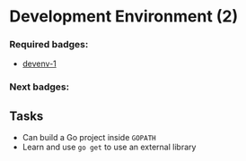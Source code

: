  # Development Environment (2)

### Required badges:
- [devenv-1](./devenv-1.md)

### Next badges:

## Tasks

- Can build a Go project inside `GOPATH`
- Learn and use `go get` to use an external library